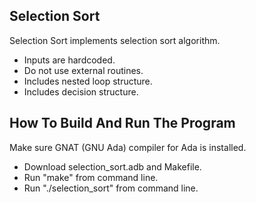## Selection Sort

Selection Sort implements selection sort algorithm.

* Inputs are hardcoded.
* Do not use external routines.
* Includes nested loop structure.
* Includes decision structure.

## How To Build And Run The Program

Make sure GNAT (GNU Ada) compiler for Ada is installed.

* Download selection_sort.adb and Makefile.
* Run "make" from command line.
* Run "./selection_sort" from command line.
